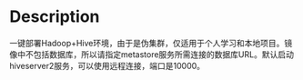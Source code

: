 # Description
一键部署Hadoop+Hive环境，由于是伪集群，仅适用于个人学习和本地项目。镜像中不包括数据库，所以请指定metastore服务所需连接的数据库URL。默认启动hiveserver2服务，可以使用远程连接，端口是10000。
